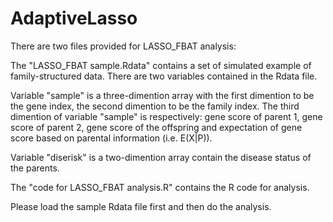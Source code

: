 # AdaptiveLasso

There are two files provided for LASSO_FBAT analysis: 

The "LASSO_FBAT sample.Rdata" contains a set of simulated example of family-structured data. There are two variables contained in the Rdata file.

Variable "sample" is a three-dimention array with the first dimention to be the gene index, the second dimention to be the family index.
The third dimention of variable "sample" is  respectively: gene score of parent 1, gene score of parent 2, gene score of the offspring 
and expectation of gene score based on parental information (i.e. E(X|P)).

Variable "diserisk" is a two-dimention array contain the disease status of the parents.


The "code for LASSO_FBAT analysis.R" contains the R code for analysis.

Please load the sample Rdata file first and then do the analysis. 
